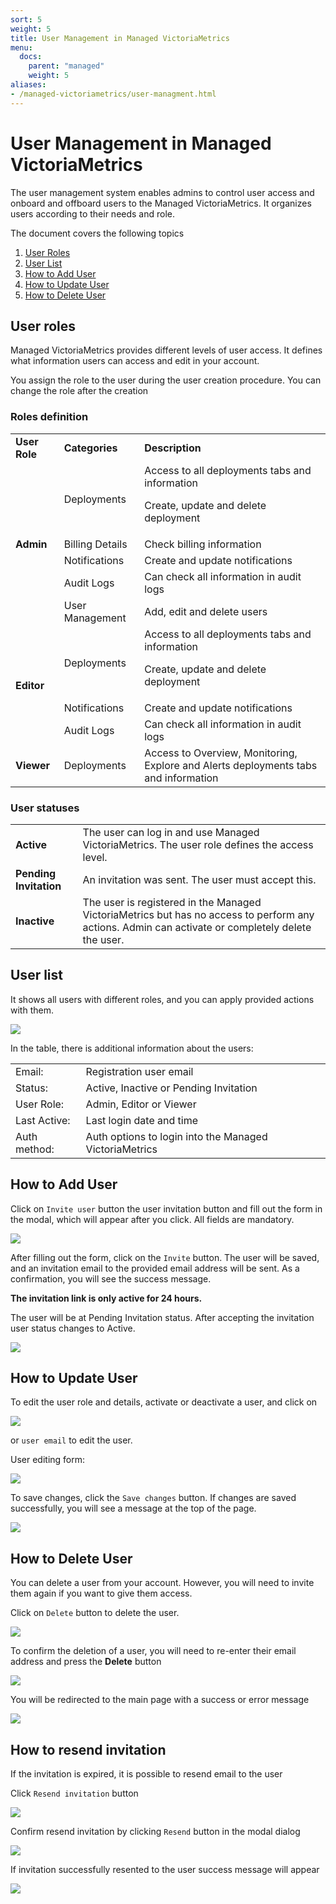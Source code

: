 ```yaml
---
sort: 5
weight: 5
title: User Management in Managed VictoriaMetrics
menu:
  docs:
    parent: "managed"
    weight: 5
aliases:
- /managed-victoriametrics/user-managment.html
---
```

# User Management in Managed VictoriaMetrics 

The user management system enables admins to control user access and onboard and offboard users to the Managed VictoriaMetrics. It organizes users according to their needs and role.

The document covers the following topics
1. [User Roles](#user-roles)
1. [User List](#user-list)
1. [How to Add User](#how-to-add-user)
1. [How to Update User](#how-to-update-user)
1. [How to Delete User](#how-to-delete-user)

## User roles

Managed VictoriaMetrics provides different levels of user access. It defines what information users can access and edit in your account.

You assign the role to the user during the user creation procedure. You can change the role after the creation


### Roles definition

<table>
  <tr>
   <td><strong>User Role</strong></td>
   <td><strong>Categories</strong></td>
   <td><strong>Description</strong></td>
  </tr>
  <tr>
   <td rowspan="5" ><strong>Admin</strong></td>
   <td>Deployments</td>
   <td>
    Access to all deployments tabs and information
    <p>Create, update and delete deployment</p>
   </td>
  </tr>
  <tr>
   <td>Billing Details</td>
   <td>Check billing information</td>
  </tr>
  <tr>
   <td>Notifications</td>
   <td>Create and update notifications</td>
  </tr>
  <tr>
   <td>Audit Logs</td>
   <td>Can check all information in audit logs</td>
  </tr>
  <tr>
   <td>User Management</td>
   <td>Add, edit and  delete users</td>
  </tr>
  <tr>
   <td rowspan="3"><strong>Editor</strong></td>
   <td>Deployments</td>
   <td>
    Access to all deployments tabs and information
    <p>Create, update and delete deployment</p>
   </td>
  </tr>
  <tr>
   <td>Notifications</td>
   <td>Create and update notifications</td>
  </tr>
  <tr>
   <td>Audit Logs</td>
   <td>Can check all information in audit logs</td>
  </tr>
  <tr>
   <td><strong>Viewer</strong></td>
   <td>Deployments</td>
   <td>Access to Overview, Monitoring, Explore and Alerts deployments tabs and information</td>
  </tr>
</table>

### User statuses


<table>
  <tr>
   <td class="highlight"><strong class="sr">Active</strong></td>
   <td>The user can log in and use Managed VictoriaMetrics. The user role defines the access level.</td>
  </tr>
  <tr>
   <td class="highlight"><strong class="s1">Pending Invitation</strong></td>
   <td>An invitation was sent. The user must accept this.</td>
  </tr>
  <tr>
   <td class="highlight"><strong class="nn">Inactive</strong></td>
   <td>The user is registered in the Managed VictoriaMetrics but has no access to perform any actions. Admin can activate or completely delete the user.</td>
  </tr>
</table>


## User list

It shows all users with different roles, and you can apply provided actions with them.

<img src="user_management_list.webp">

In the table, there is additional information about the users:


<table>
  <tr>
   <td>Email:</td>
   <td>Registration user email</td>
  </tr>
  <tr>
   <td>Status:</td>
   <td>Active, Inactive or Pending Invitation</td>
  </tr>
  <tr>
   <td>User Role:</td>
   <td>Admin, Editor or Viewer</td>
  </tr>
  <tr>
   <td>Last Active:</td>
   <td>Last login date and time</td>
  </tr>
  <tr>
   <td>Auth method:</td>
   <td>Auth options to login into the Managed VictoriaMetrics</td>
  </tr>
</table>

## How to Add User

Click on `Invite user` button 
the user invitation button and fill out the form in the modal, which will appear after you click. All fields are mandatory.

<img src="user_management_invite_user.webp" >

After filling out the form, click on the `Invite` button. 
The user will be saved, and an invitation email to the provided email address will be sent. As a confirmation, you will see the success message.

**The invitation link is only active for 24 hours.**

The user will be at Pending Invitation status. After accepting the invitation user status changes to Active.


<img src="user_management_invite_success.webp" >


## How to Update User

To edit the user role and details, activate or deactivate a user, and click on


<img src="user_management_update_user.webp" >

or `user email` to edit the user.

User editing form:

<img src="user_management_user_update_form.webp" >

To save changes, click the `Save changes` button. If changes are saved successfully, you will see a message at the top of the page.

<img src="user_management_user_updated_success.webp" >

## How to Delete User

You can delete a user from your account. However, you will need to invite them again if you want to give them access.

Click on `Delete` button to delete the user.

<img src="user_management_user_delete.webp" >

To confirm the deletion of a user, you will need to re-enter their email address and press the **Delete** button

<img src="user_management_delete_user_form.webp" >

You will be redirected to the main page with a success or error message

<img src="user_management_delete_sucess.webp" >

## How to resend invitation

If the invitation is expired, it is possible to resend email to the user

Click `Resend invitation` button

<img src="user_management_resend_invitation.webp" >

Confirm resend invitation by clicking `Resend` button in the modal dialog

<img src="user_management_confirm_resend_invitation.webp" >

If invitation successfully resented to the user success message will appear

<img src="user_management_resend_success.webp" >
